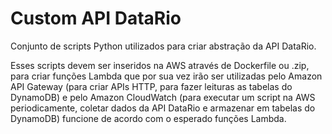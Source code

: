 # Custom API DataRio

Conjunto de scripts Python utilizados para criar abstração da API DataRio. 

Esses scripts devem ser inseridos na AWS através de Dockerfile ou .zip, para criar funções Lambda que por sua vez irão ser utilizadas pelo Amazon API Gateway (para criar APIs HTTP, para fazer leituras as tabelas do DynamoDB) e pelo Amazon CloudWatch (para executar um script na AWS periodicamente, coletar dados da API DataRio e armazenar em tabelas do DynamoDB) funcione de acordo com o esperado funções Lambda. 